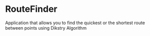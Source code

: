 # RouteFinder
Application that allows you to find the quickest or the shortest route between points using Dikstry Algorithm
